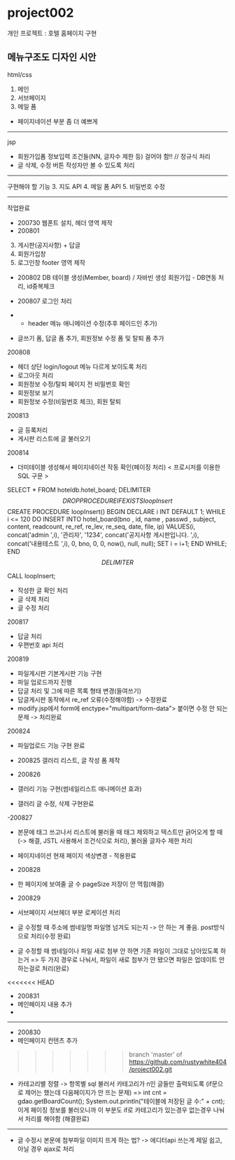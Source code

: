# project002
개인 프로젝트 : 호텔 홈페이지 구현

메뉴구조도
디자인 시안 
-----------------------------------------
html/css 

1. 메인
2. 서브페이지 
9. 메일 폼 
- 페이지네이션 부분 좀 더 예쁘게 

------------------------------------------
jsp
- 회원가입폼 정보입력 조건들(NN, 글자수 제한 등) 걸어야 함!! // 정규식 처리 
- 글 삭제, 수정 버튼 작성자만 볼 수 있도록 처리
  
------------------------------------------
구현해야 할 기능
3. 지도 API 
4. 메일 폼 API
5. 비밀번호 수정

-----------------------------------------------------------------------------------------------------------------------
작업완료

- 200730 웹폰트 설치, 헤더 영역 제작 
- 200801 
3. 게시판(공지사항) + 답글 
6. 회원가입창
10. 로그인창
footer 영역 제작

- 200802
DB 테이블 생성(Member, board) / 자바빈 생성
회원가입 - DB연동 처리, id중복체크 
 
- 200807 로그인 처리
- - header 메뉴 애니메이션 수정(추후 페이드인 추가)
- 글쓰기 폼, 답글 폼 추가, 회원정보 수정 폼 및 탈퇴 폼 추가 

200808
- 헤더 상단 login/logout 메뉴 다르게 보이도록 처리
- 로그아웃 처리
- 회원정보 수정/탈퇴 페이지 전 비밀번호 확인
- 회원정보 보기 
- 회원정보 수정(비밀번호 체크), 회원 탈퇴

200813 
- 글 등록처리
- 게시판 리스트에 글 불러오기

200814
- 더미테이블 생성해서 페이지네이션 작동 확인(페이징 처리)
< 프로시저를 이용한 SQL 구문 >

SELECT * FROM hoteldb.hotel_board;
DELIMITER $$
DROP PROCEDURE IF EXISTS loopInsert$$
CREATE PROCEDURE loopInsert()
BEGIN
    DECLARE i INT DEFAULT 1;
    WHILE i <= 120 DO
        INSERT INTO hotel_board(bno , id, name , passwd , subject, content, readcount, re_ref, re_lev, re_seq, date, file, ip)
          VALUES(i, concat('admin ',i), '관리자', '1234', concat('공지사항 게시판입니다. ',i), concat('내용테스트 ',i), 0, bno, 0, 0, now(), null, null);
        SET i = i+1;
    END WHILE;
END$$
DELIMITER $$

CALL loopInsert;

- 작성한 글 확인 처리
- 글 삭제 처리
- 글 수정 처리

200817
- 답글 처리 
- 우편번호 api 처리 

200819 
- 파일게시판 기본게시판 기능 구현 
- 파일 업로드까지 진행
- 답글 처리 및 그에 따른 목록 형태 변경(들여쓰기)
- 답글게시판 동작에서 re_ref 오류(수정해야함) -> 수정완료 
- modify.jsp에서 form에 enctype="multipart/form-data"> 붙이면 수정 안 되는 문제 -> 처리완료 

200824
- 파일업로드 기능 구현 완료 

- 200825 
갤러리 리스트, 글 작성 폼 제작

- 200826
- 갤러리 기능 구현(썸네일리스트 애니메이션 효과)
- 갤러리 글 수정, 삭제 구현완료

-200827
- 본문에 태그 쓰고나서 리스트에 불러올 때 태그 제외하고 텍스트만 긁어오게 할 때 (-> 해결, JSTL 사용해서 조건식으로 처리), 불러올 글자수 제한 처리 
- 페이지네이션 현재 페이지 색상변경 - 적용완료

- 200828 
- 한 페이지에 보여줄 글 수 pageSize 저장이 안 먹힘(해결)

- 200829 
- 서브페이지 서브헤더 부분 로케이션 처리
- 글 수정할 때 주소에 썸네일명 파일명 넘겨도 되는지 -> 안 하는 게 좋음. post방식으로 처리(수정 완료)
- 글 수정할 때 썸네일이나 파일 새로 첨부 안 하면 기존 파일이 그대로 남아있도록 하는거 => 두 가지 경우로 나눠서, 파일이 새로 첨부가 안 됐으면 파일은 업데이트 안하는걸로 처리(완료)

<<<<<<< HEAD
- 200831
- 메인페이지 내용 추가
- 

-----------------------------------

- 200830 
- 메인페이지 컨텐츠 추가 
>>>>>>> branch 'master' of https://github.com/rustywhite404/project002.git
- 카테고리별 정렬 -> 항목별 sql 불러서 카테고리가 n인 글들만 출력되도록 (if문으로 제어는 했는데 다음페이지가 안 뜨는 문제)
=> int cnt = gdao.getBoardCount();
	System.out.println("테이블에 저장된 글 수:" + cnt); 이게 페이징 정보를 불러오니까 이 부분도 if로 카테고리가 
	있는경우 없는경우 나눠서 처리를 해야함 (해결완료)
	
-----------------------------------

- 글 수정시 본문에 첨부파일 이미지 뜨게 하는 법? -> 에디터api 쓰는게 제일 쉽고, 아닐 경우 ajax로 처리





